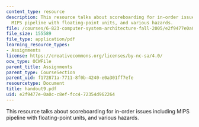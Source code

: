 ```yaml
---
content_type: resource
description: This resource talks about scoreboarding for in-order issues including
  MIPS pipeline with floating-point units, and various hazards.
file: /courses/6-823-computer-system-architecture-fall-2005/e2f9477e0a0cc8effcc472354d962264_handout9.pdf
file_size: 155589
file_type: application/pdf
learning_resource_types:
- Assignments
license: https://creativecommons.org/licenses/by-nc-sa/4.0/
ocw_type: OCWFile
parent_title: Assignments
parent_type: CourseSection
parent_uid: f172871a-7711-8f0b-4240-e0a301ff7efe
resourcetype: Document
title: handout9.pdf
uid: e2f9477e-0a0c-c8ef-fcc4-72354d962264
---
```

This resource talks about scoreboarding for in-order issues including MIPS pipeline with floating-point units, and various hazards.